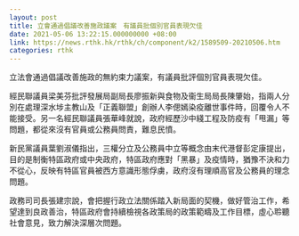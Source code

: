 ```yaml
---
layout: post
title: 立會通過倡議改善施政議案　有議員批個別官員表現欠佳
date: 2021-05-06 13:22:15.000000000 +08:00
link: https://news.rthk.hk/rthk/ch/component/k2/1589509-20210506.htm
categories: rthk
---
```


立法會通過倡議改善施政的無約束力議案，有議員批評個別官員表現欠佳。

經民聯議員梁美芬批評發展局副局長廖振新與食物及衞生局局長陳肇始，指兩人分別在處理深水埗主教山及「正義聯盟」創辦人李偲嫣染疫離世事件時，回覆令人不能接受。另一名經民聯議員張華峰就說，政府經歷沙中綫工程及防疫有「甩漏」等問題，都從來沒有官員或公務員問責，難息民憤。

新民黨議員葉劉淑儀指出，三權分立及公務員中立等概念由末代港督彭定康提出，目的是制衡特區政府或中央政府，特區政府應對「黑暴」及疫情時，猶豫不決和力不從心，反映有特區官員被西方意識形態俘虜，政府沒有理順高官及公務員的理念問題。

政務司司長張建宗說，會把握行政立法關係踏入新局面的契機，做好管治工作，希望達到良政善治，特區政府會持續檢視各政策局的政策範疇及工作目標，虛心聆聽社會意見，致力解決深層次問題。
